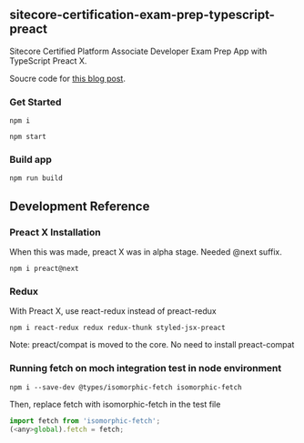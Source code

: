 ## sitecore-certification-exam-prep-typescript-preact

Sitecore Certified Platform Associate Developer Exam Prep App with TypeScript Preact X.

Soucre code for [this blog post](https://www.mydatahack.com/sitecore-9-certified-platform-associate-developer-exam-prep-quiz/).

### Get Started

```
npm i

npm start
```

### Build app

```
npm run build
```

## Development Reference

### Preact X Installation

When this was made, preact X was in alpha stage. Needed @next suffix.
```
npm i preact@next
```
### Redux 

With Preact X, use react-redux instead of preact-redux

```
npm i react-redux redux redux-thunk styled-jsx-preact 
```

Note: preact/compat is moved to the core. No need to install preact-compat

### Running fetch on moch integration test in node environment

```
npm i --save-dev @types/isomorphic-fetch isomorphic-fetch
```

Then, replace fetch with isomorphic-fetch in the test file

```javascript
import fetch from 'isomorphic-fetch';
(<any>global).fetch = fetch;
```